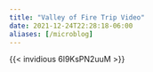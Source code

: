 ```yaml
---
title: "Valley of Fire Trip Video"
date: 2021-12-24T22:28:18-06:00
aliases: [/microblog]
---
```

{{< invidious 6l9KsPN2uuM >}}
